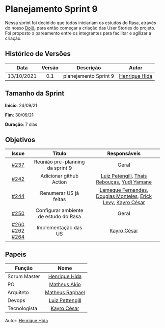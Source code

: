 ﻿


# Planejamento Sprint 9

Nessa sprint foi decidido que todos iniciariam os estudos do Rasa, através do nosso [Dojô](https://www.youtube.com/watch?v=O4x1XRHezBY&t=806s), para então começar a criação das User Stories do projeto. Foi proposto o pareamento entre os integrantes para facilitar e agilizar a criação.


## Histórico de Versões

| Data       | Versão | Descrição                      | Autor             |
| :--------: | :----: | :----------:                   | :---------------: |
| 13/10/2021 |    0.1   | planejamento Sprint 9| [Henrique Hida](https://github.com/HenriqueHida)|

## Tamanho da Sprint

**Início**: 24/09/21

**Fim**: 30/09/21

**Duração**: 7 dias

## Objetivos

| Issue |            Título            |        Responsáveis         | 
|:-------:|:----------------------------:|:-----------------------------:|
| [#237](https://github.com/fga-eps-mds/2021-1-Bot/issues/237) | Reunião pre-planning da sprint 9 |  Geral
| [#242](https://github.com/fga-eps-mds/2021-1-Bot/issues/242) | Adicionar github Action| [Luiz Petengill](https://github.com/LuizPettengill), [Thais Rebouças](https://github.com/Thais-ra), [Yudi Yamane](https://github.com/yudi-azvd)
| [#244](https://github.com/fga-eps-mds/2021-1-Bot/issues/244)  | Renumerar US já feitas| [Lameque Fernandes](https://github.com/LamequeFernandes), [Douglas Monteles](https://github.com/DouglasMonteles), [Erick Levy](https://github.com/Ericklevy), [Kayro César](https://github.com/kayrocesar)
| [#250](https://github.com/fga-eps-mds/2021-1-Bot/issues/229) |  Configurar ambiente de estudo do Rasa|  Geral
[#260](https://github.com/fga-eps-mds/2021-1-Bot/issues/260) [#262](https://github.com/fga-eps-mds/2021-1-Bot/issues/262) [#264](https://github.com/fga-eps-mds/2021-1-Bot/issues/264) |  Implementação das US| [Kayro César](https://github.com/kayrocesar)

## Papeis

|      Função      |            Nome            |
|------------------|:--------------------------:|
| Scrum Master | [Henrique Hida](https://github.com/HenriqueHida) |
| PO | [Matheus Akio](https://github.com/matheusakio) |
| Arquiteto | [Matheus Raphael](https://github.com/matheusrazor) |
| Devops | [Luiz Pettengill](https://github.com/LuizPettengill) |
| Tecnologista | [Kayro César](https://github.com/kayrocesar)

Autor: [Henrique Hida](https://github.com/HenriqueHida)
